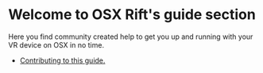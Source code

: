 # Welcome to OSX Rift's guide section
Here you find community created help to get you up and running with your VR device on OSX in no time.

* [Contributing to this guide.](contributing/)